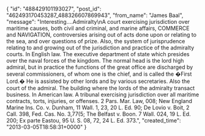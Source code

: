  {
   "id": "488429101193027",
   "post_id": "462493170453287_488326607869943",
   "from_name": "James Baal",
   "message": "Interesting....Admiralty\nA court exercising jurisdiction over maritime causes, both civil and criminal, and marine affairs, COMMERCE and NAVIGATION, controversies arising out of acts done upon or relating to the sea, and over questions of prize. Also, the system of jurisprudence relating to and growing out of the jurisdiction and practice of the admiralty courts. In English law. The executive department of state which presides over the naval forces of the kingdom. The normal head is the lord high admiral, but in practice the functions of the great office are discharged by several commissioners, of whom one is the chief, and is called the �First Lord.� He is assisted by other lords and by various secretaries. Also the court of the admiral. The building where the lords of the admiralty transact business. In American law. A tribunal exercising jurisdiction over all maritime contracts, torts, injuries, or offenses. 2 Pars. Mar. Law, 008; New England Marine Ins. Co. v. Dunham, 11 Wall. 1, 23, 20 L. Ed. 90; De Lovio v. Boit, 2 Call. 398, Fed. Cas. No. 3,77(5; The Belfast v. Boon. 7 Wall. 024, 19 L. Ed. 200; Ex parte Eastou, 95 U. S. 08, 72, 24 L. Ed. 373.",
   "created_time": "2013-03-05T18:58:31+0000"
 }
